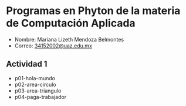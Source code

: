 # Programas en Phyton de la materia de Computación Aplicada

- Nombre: Mariana Lizeth Mendoza Belmontes
- Correo: 34152002@uaz.edu.mx

## Actividad 1
- p01-hola-mundo
- p02-area-circulo
- p03-area-triangulo
- p04-paga-trabajador